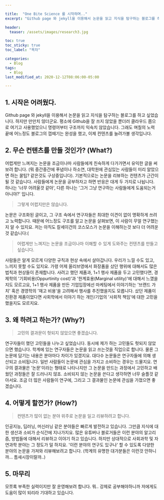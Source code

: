 ```yaml
---

title:  "One Bite Science 를 시작하며.."
excerpt: "Github page 와 jekyll을 이용해서 논문을 읽고 지식을 탐구하는 블로그를 하고 싶었습니다."

header:
  teaser: /assets/images/research3.jpg

toc: true
toc_sticky: true
toc_label: "목차"

categories:
  - Blog
tags:
  - Blog
last_modified_at: 2020-12-12T08:06:00-05:00

---
```


## 1. 시작은 어려웠다.

Github page 와 jekyll을 이용해서 논문을 읽고 지식을 탐구하는 블로그를 하고 싶었습니다. 하지만 만만치 않더군요. 평소에 Github을 잘 쓰지 않았을 뿐더러 클라우드 쯤으로 여기고 사용했었으니 명령어부터 구조까지 익숙치 않았습니다. 그래도 며칠의 노력 끝에 어느정도 블로그의 껍떼기는 완성을 했고, 이제 컨텐츠를 늘려가볼 생각입니다. 

## 2. 무슨 컨텐츠를 만들 것인가? (What?) 

어렵게만 느껴지는 논문을 조금이나마 사람들에게 친숙하게 다가가면서 유익한 글을 써보려 합니다. (뭐 중간중간에 푸념이나 하소연, 대학원에 관심있는 사람들이 미리 알았으면 하는 꿀팁? 같은것도 구상중입니다). 기본적으로는 논문을 리뷰하는 컨텐츠가 근간이 될 것 같습니다. 사람들에게 논문을 공부하자고 하면 반응은 대게 두 가지로 나뉩니다. 하나는 '너무 어려울것 같아', 다른 하나는 '그거 그냥 연구하는 사람들에게 도움되는거 아니야?' 입니다. 

> 그렇게 어렵지만은 않습니다.

논문은 구조화된 글이고, 그 구조 속에서 연구자들은 최대한 이견이 없이 명확하게 쓰려고 노력합니다. 때문에 어느정도 구조를 알고 논문을 살펴보면, 이 사람이 무얼 연구했는지 알 수 있지요. 저는 아직도 칼세이건의 코스모스가 논문을 이해하는것 보다 더 어려운것 같습니다:(

> 어렵게만 느껴지는 논문을 조금이나마 이해할 수 있게 도와주는 컨텐츠를 만들고 싶습니다. 

사람들은 알게 모르게 다양한 규칙과 현상 속에서 살아갑니다. 우리가 느낄 수도 있고, 느끼지 못할 수도 있지요. 가령 어제 올리브영에서 화장품을 샀던 행위에 대해서도 많은 법칙과 현상들이 존재합니다. 사려고 했던 제품과, 1+1 행사 제품을 두고 고민했다면, 경제학의 '기회비용(Oppurtinity cost)'과 '한계효용(Marginal utility)'에 대해서 느꼈을지도 모르고요, 1+1 행사 제품을 만든 기업입장에선 마케팅에서 이야기하는 '브랜드 가치' 혹은 경영학의 '재고 비용'을 고려해서 행사를 추진했을지도 모릅니다.
샀던 제품이 친환경 제품이었다면 사회학에서 이야기 하는 개인/기업의 '사회적 책임'에 대한 고민을 했을지도 모르지요. 

## 3. 왜 하려고 하는가? (Why?)

> 고민의 결과문이 헛되지 않았으면 좋겠습니다.

연구자들이 했던 고민들을 나누고 싶었습니다. 동시에 제가 하는 고민들도 헛되지 않았으면 했습니다. 학계에 있는 연구자들은 논문을 읽고 쓰는것을 직업으로 합니다. 물론 그 논문에 담기는 내용은 분야마다 차이가 있겠지요. 대다수 논문들은 연구자들에 의해 생산되고 소비됩니다. 일반 사람들이 논문에 관심을 가지고 소비하는 경우는 드물지요. 연구의 결과물은 '논문'이라는 형태로 나타나지만 그 논문을 만드는 과정에서 고민하고 배웠던 과정들은 잘 드러나지 않죠. 소비되지 않는 논문을 쓴다고 생각하면 너무 슬플것 같아서요.
조금 더 많은 사람들이 연구에, 그리고 그 결과물인 논문에 관심을 가졌으면 좋겠습니다.

## 4. 어떻게 할껀가? (How?)

> 컨텐츠가 많이 없는 분야 위주로 논문을 일고 리뷰하려고 합니다.

인공지능, 딥러닝, 머신러닝 같은 분야들은 빠르게 발전하고 있습니다. 그만큼 지식에 대한 생산과 소비가 순식간에 지나가지요. 많은 유튜버나 블로거들은 이런 분야의 알고리즘, 방법들에 대해서 리뷰하고 이야기 하고 있습니다. 하지만 상대적으로 사회과학 및 자연과학 분야는 그 정도가 덜 하지요. '이런 분야의 연구도 있구나' 할 수 있도록 다양한 분야의 논문을 가져와 리뷰해보려고 합니다. (학계의 유명한 대가분들은 이런것 안하니까... 틈새시장이랄까..)

## 5. 마무리

모쪼록 부족한 실력이지만 잘 운영해보려 합니다. 뭐.. 강제로 공부해야하니까 저에게도 도움이 많이 되리라 기대하고 있습니다.